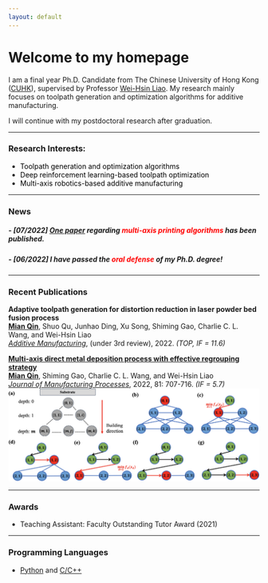 ```yaml
---
layout: default
---
```


# **Welcome to my homepage**
I am a final year Ph.D. Candidate from The Chinese University of Hong Kong ([CUHK](https://www.cuhk.edu.hk/english/index.html)), supervised by Professor [Wei-Hsin Liao](https://www4.mae.cuhk.edu.hk/peoples/liao-wei-hsin/). My research mainly focuses on toolpath generation and optimization algorithms for additive manufacturing. 

I will continue with my postdoctoral research after graduation. 

---
### **Research Interests:**
- <font color=black> Toolpath generation and optimization algorithms </font> 
- <font color=black> Deep reinforcement learning-based toolpath optimization </font> 
- <font color=black> Multi-axis robotics-based additive manufacturing </font> 

---
### News

##### - *[07/2022]* [One paper](https://doi.org/10.1016/j.jmapro.2022.07.024) regarding <font color=red> multi-axis printing algorithms </font> has been published. 
##### - *[06/2022]* I have passed the <font color=red> oral defense </font> of my Ph.D. degree!   


<p style = "margin:20px"></p>

---
### Recent Publications  

**Adaptive toolpath generation for distortion reduction in laser powder bed fusion process**    
**<u>Mian Qin</u>**, Shuo Qu, Junhao Ding, Xu Song, Shiming Gao, Charlie C. L. Wang, and Wei-Hsin Liao   
*[Additive Manufacturing](https://www.sciencedirect.com/journal/additive-manufacturing)*, (under 3rd review), 2022. *(TOP, IF = 11.6)*
<br>


**[Multi-axis direct metal deposition process with effective regrouping strategy](https://doi.org/10.1016/j.jmapro.2022.07.024)**     
**<u>Mian Qin</u>**, Shiming Gao, Charlie C. L. Wang, and Wei-Hsin Liao    
*[Journal of Manufacturing Processes](https://www.sciencedirect.com/journal/journal-of-manufacturing-processes)*, 2022, 81: 707-716. *(IF = 5.7)*  
<img src="assets/img/multi-axis.jpg" alt="drawing" width="520"/>    
  
---
### Awards
- Teaching Assistant: Faculty Outstanding Tutor Award (2021) 

---
### Programming Languages
- [Python](https://docs.python.org/3.10/tutorial/index.html) and [C/C++](http://isocpp.github.io/CppCoreGuidelines/CppCoreGuidelines#c-core-guidelines)



